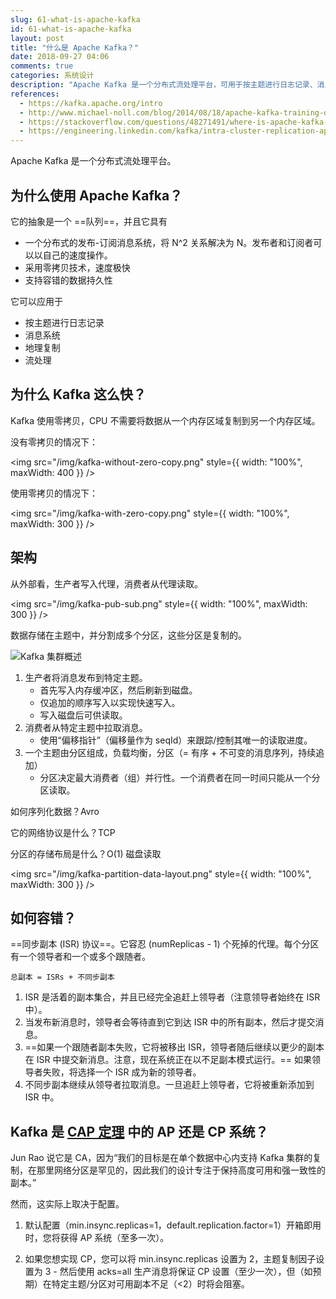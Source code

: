 ```yaml
---
slug: 61-what-is-apache-kafka
id: 61-what-is-apache-kafka
layout: post
title: "什么是 Apache Kafka？"
date: 2018-09-27 04:06
comments: true
categories: 系统设计
description: "Apache Kafka 是一个分布式流处理平台，可用于按主题进行日志记录、消息系统的地理复制或流处理。由于其零拷贝技术，它比其他平台快得多。"
references:
  - https://kafka.apache.org/intro
  - http://www.michael-noll.com/blog/2014/08/18/apache-kafka-training-deck-and-tutorial/
  - https://stackoverflow.com/questions/48271491/where-is-apache-kafka-placed-in-the-pacelc-theorem
  - https://engineering.linkedin.com/kafka/intra-cluster-replication-apache-kafka
---
```


Apache Kafka 是一个分布式流处理平台。

## 为什么使用 Apache Kafka？

它的抽象是一个 ==队列==，并且它具有

- 一个分布式的发布-订阅消息系统，将 N\^2 关系解决为 N。发布者和订阅者可以以自己的速度操作。
- 采用零拷贝技术，速度极快
- 支持容错的数据持久性

它可以应用于

- 按主题进行日志记录
- 消息系统
- 地理复制
- 流处理

## 为什么 Kafka 这么快？

Kafka 使用零拷贝，CPU 不需要将数据从一个内存区域复制到另一个内存区域。

没有零拷贝的情况下：

<img
src="/img/kafka-without-zero-copy.png"
style={{ width: "100%", maxWidth: 400 }}
/>

使用零拷贝的情况下：

<img
src="/img/kafka-with-zero-copy.png"
style={{ width: "100%", maxWidth: 300 }}
/>

## 架构

从外部看，生产者写入代理，消费者从代理读取。

<img src="/img/kafka-pub-sub.png" style={{ width: "100%", maxWidth: 300 }} />

数据存储在主题中，并分割成多个分区，这些分区是复制的。

![Kafka 集群概述](/img/kafka-cluster-overview.png)

1. 生产者将消息发布到特定主题。
   - 首先写入内存缓冲区，然后刷新到磁盘。
   - 仅追加的顺序写入以实现快速写入。
   - 写入磁盘后可供读取。
2. 消费者从特定主题中拉取消息。
   - 使用“偏移指针”（偏移量作为 seqId）来跟踪/控制其唯一的读取进度。
3. 一个主题由分区组成，负载均衡，分区（= 有序 + 不可变的消息序列，持续追加）
   - 分区决定最大消费者（组）并行性。一个消费者在同一时间只能从一个分区读取。

如何序列化数据？Avro

它的网络协议是什么？TCP

分区的存储布局是什么？O(1) 磁盘读取

<img
src="/img/kafka-partition-data-layout.png"
style={{ width: "100%", maxWidth: 300 }}
/>

## 如何容错？

==同步副本 (ISR) 协议==。它容忍 (numReplicas - 1) 个死掉的代理。每个分区有一个领导者和一个或多个跟随者。

`总副本 = ISRs + 不同步副本`

1. ISR 是活着的副本集合，并且已经完全追赶上领导者（注意领导者始终在 ISR 中）。
2. 当发布新消息时，领导者会等待直到它到达 ISR 中的所有副本，然后才提交消息。
3. ==如果一个跟随者副本失败，它将被移出 ISR，领导者随后继续以更少的副本在 ISR 中提交新消息。注意，现在系统正在以不足副本模式运行。== 如果领导者失败，将选择一个 ISR 成为新的领导者。
4. 不同步副本继续从领导者拉取消息。一旦追赶上领导者，它将被重新添加到 ISR 中。

## Kafka 是 [CAP 定理](https://tianpan.co/notes/2018-07-24-replica-and-consistency) 中的 AP 还是 CP 系统？

Jun Rao 说它是 CA，因为“我们的目标是在单个数据中心内支持 Kafka 集群的复制，在那里网络分区是罕见的，因此我们的设计专注于保持高度可用和强一致性的副本。”

然而，这实际上取决于配置。

1. 默认配置（min.insync.replicas=1，default.replication.factor=1）开箱即用时，您将获得 AP 系统（至多一次）。

2. 如果您想实现 CP，您可以将 min.insync.replicas 设置为 2，主题复制因子设置为 3 - 然后使用 acks=all 生产消息将保证 CP 设置（至少一次），但（如预期）在特定主题/分区对可用副本不足（\<2）时将会阻塞。
